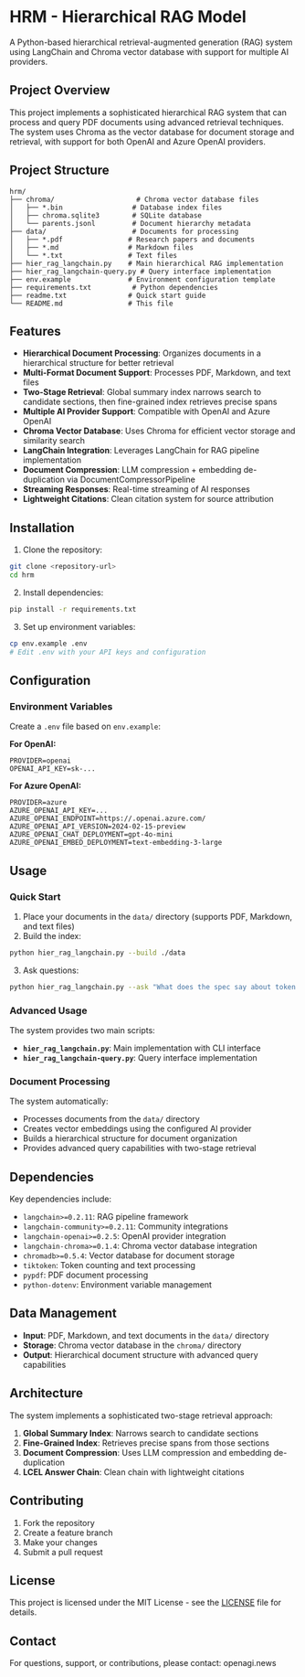 # HRM - Hierarchical RAG Model

A Python-based hierarchical retrieval-augmented generation (RAG) system using LangChain and Chroma vector database with support for multiple AI providers.

## Project Overview

This project implements a sophisticated hierarchical RAG system that can process and query PDF documents using advanced retrieval techniques. The system uses Chroma as the vector database for document storage and retrieval, with support for both OpenAI and Azure OpenAI providers.

## Project Structure

```
hrm/
├── chroma/                    # Chroma vector database files
│   ├── *.bin                 # Database index files
│   ├── chroma.sqlite3        # SQLite database
│   └── parents.jsonl         # Document hierarchy metadata
├── data/                     # Documents for processing
│   ├── *.pdf                # Research papers and documents
│   ├── *.md                 # Markdown files
│   └── *.txt                # Text files
├── hier_rag_langchain.py    # Main hierarchical RAG implementation
├── hier_rag_langchain-query.py # Query interface implementation
├── env.example              # Environment configuration template
├── requirements.txt          # Python dependencies
├── readme.txt               # Quick start guide
└── README.md                # This file
```

## Features

- **Hierarchical Document Processing**: Organizes documents in a hierarchical structure for better retrieval
- **Multi-Format Document Support**: Processes PDF, Markdown, and text files
- **Two-Stage Retrieval**: Global summary index narrows search to candidate sections, then fine-grained index retrieves precise spans
- **Multiple AI Provider Support**: Compatible with OpenAI and Azure OpenAI
- **Chroma Vector Database**: Uses Chroma for efficient vector storage and similarity search
- **LangChain Integration**: Leverages LangChain for RAG pipeline implementation
- **Document Compression**: LLM compression + embedding de-duplication via DocumentCompressorPipeline
- **Streaming Responses**: Real-time streaming of AI responses
- **Lightweight Citations**: Clean citation system for source attribution

## Installation

1. Clone the repository:
```bash
git clone <repository-url>
cd hrm
```

2. Install dependencies:
```bash
pip install -r requirements.txt
```

3. Set up environment variables:
```bash
cp env.example .env
# Edit .env with your API keys and configuration
```

## Configuration

### Environment Variables

Create a `.env` file based on `env.example`:

**For OpenAI:**
```
PROVIDER=openai
OPENAI_API_KEY=sk-...
```

**For Azure OpenAI:**
```
PROVIDER=azure
AZURE_OPENAI_API_KEY=...
AZURE_OPENAI_ENDPOINT=https://.openai.azure.com/
AZURE_OPENAI_API_VERSION=2024-02-15-preview
AZURE_OPENAI_CHAT_DEPLOYMENT=gpt-4o-mini
AZURE_OPENAI_EMBED_DEPLOYMENT=text-embedding-3-large
```

## Usage

### Quick Start

1. Place your documents in the `data/` directory (supports PDF, Markdown, and text files)
2. Build the index:
```bash
python hier_rag_langchain.py --build ./data
```

3. Ask questions:
```bash
python hier_rag_langchain.py --ask "What does the spec say about token limits and rate limiting?"
```

### Advanced Usage

The system provides two main scripts:

- **`hier_rag_langchain.py`**: Main implementation with CLI interface
- **`hier_rag_langchain-query.py`**: Query interface implementation

### Document Processing

The system automatically:
- Processes documents from the `data/` directory
- Creates vector embeddings using the configured AI provider
- Builds a hierarchical structure for document organization
- Provides advanced query capabilities with two-stage retrieval

## Dependencies

Key dependencies include:
- `langchain>=0.2.11`: RAG pipeline framework
- `langchain-community>=0.2.11`: Community integrations
- `langchain-openai>=0.2.5`: OpenAI provider integration
- `langchain-chroma>=0.1.4`: Chroma vector database integration
- `chromadb>=0.5.4`: Vector database for document storage
- `tiktoken`: Token counting and text processing
- `pypdf`: PDF document processing
- `python-dotenv`: Environment variable management

## Data Management

- **Input**: PDF, Markdown, and text documents in the `data/` directory
- **Storage**: Chroma vector database in the `chroma/` directory
- **Output**: Hierarchical document structure with advanced query capabilities

## Architecture

The system implements a sophisticated two-stage retrieval approach:

1. **Global Summary Index**: Narrows search to candidate sections
2. **Fine-Grained Index**: Retrieves precise spans from those sections
3. **Document Compression**: Uses LLM compression and embedding de-duplication
4. **LCEL Answer Chain**: Clean chain with lightweight citations

## Contributing

1. Fork the repository
2. Create a feature branch
3. Make your changes
4. Submit a pull request

## License

This project is licensed under the MIT License - see the [LICENSE](LICENSE) file for details.

## Contact

For questions, support, or contributions, please contact: openagi.news
